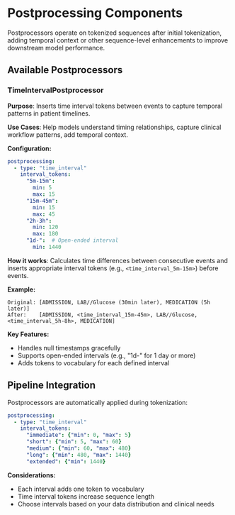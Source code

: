 # Postprocessing Components

Postprocessors operate on tokenized sequences after initial tokenization, adding temporal context or other sequence-level enhancements to improve downstream model performance.

## Available Postprocessors

### TimeIntervalPostprocessor
**Purpose**: Inserts time interval tokens between events to capture temporal patterns in patient timelines.

**Use Cases**: Help models understand timing relationships, capture clinical workflow patterns, add temporal context.

**Configuration:**
```yaml
postprocessing:
  - type: "time_interval"
    interval_tokens:
      "5m-15m":
        min: 5
        max: 15
      "15m-45m":
        min: 15
        max: 45
      "2h-3h":
        min: 120
        max: 180
      "1d-":  # Open-ended interval
        min: 1440
```

**How it works**: Calculates time differences between consecutive events and inserts appropriate interval tokens (e.g., `<time_interval_5m-15m>`) before events.

**Example:**
```
Original: [ADMISSION, LAB//Glucose (30min later), MEDICATION (5h later)]
After:    [ADMISSION, <time_interval_15m-45m>, LAB//Glucose, <time_interval_5h-8h>, MEDICATION]
```

**Key Features:**
- Handles null timestamps gracefully
- Supports open-ended intervals (e.g., "1d-" for 1 day or more)
- Adds tokens to vocabulary for each defined interval

## Pipeline Integration

Postprocessors are automatically applied during tokenization:

```yaml
postprocessing:
  - type: "time_interval"
    interval_tokens:
      "immediate": {"min": 0, "max": 5}
      "short": {"min": 5, "max": 60}
      "medium": {"min": 60, "max": 480}
      "long": {"min": 480, "max": 1440}
      "extended": {"min": 1440}
```

**Considerations:**
- Each interval adds one token to vocabulary
- Time interval tokens increase sequence length
- Choose intervals based on your data distribution and clinical needs
